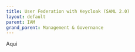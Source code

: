 ```yaml
---
title: User Federation with Keycloak (SAML 2.0)
layout: default
parent: IAM
grand_parent: Management & Governance
---
```


Aqui
